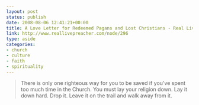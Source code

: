 ```yaml
---
layout: post
status: publish
date: 2008-08-06 12:41:21+00:00
title: A Love Letter for Redeemed Pagans and Lost Christians - Real Live Preacher
link: http://www.reallivepreacher.com/node/296
type: aside
categories:
- church
- culture
- faith
- spirituality
---
```


> There is only one righteous way for you to be saved if you’ve spent too much time in the Church. You must lay your religion down. Lay it down hard. Drop it. Leave it on the trail and walk away from it.
